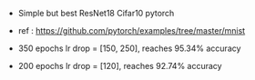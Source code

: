 * Simple but best ResNet18 Cifar10 pytorch

* ref : https://github.com/pytorch/examples/tree/master/mnist

* 350 epochs lr drop = [150, 250], reaches 95.34% accuracy

* 200 epochs lr drop = [120], reaches 92.74% accuracy
